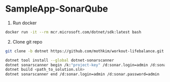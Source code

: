 # SampleApp-SonarQube

1. Run docker

```sh
docker run -it --rm mcr.microsoft.com/dotnet/sdk:latest bash
```

2. Clone git repo

```sh
git clone -b dotnet https://github.com/mothkim/workout-lifebalance.git
```


```sh
dotnet tool install --global dotnet-sonarscanner
dotnet sonarscanner begin /k:"project-key" /d:sonar.login=admin /d:sonar.password=admin
dotnet build <path_to_solution.sln>
dotnet sonarscanner end /d:sonar.login=admin /d:sonar.password=admin
```
